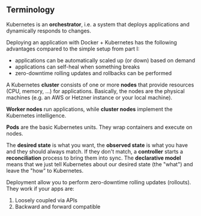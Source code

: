 ## Terminology

Kubernetes is an **orchestrator**, i.e. a system that deploys applications and dynamically responds to changes.

Deploying an application with Docker + Kubernetes has the following advantages compared to the simple setup from part I:

- applications can be automatically scaled up (or down) based on demand
- applications can self-heal when something breaks
- zero-downtime rolling updates and rollbacks can be performed

A Kubernetes **cluster** consists of one or more **nodes** that provide resources (CPU, memory, ...) for applications.
Basically, the nodes are the physical machines (e.g. an AWS or Hetzner instance or your local machine).

**Worker nodes** run applications, while **cluster nodes** implement the Kubernetes intelligence.

**Pods** are the basic Kubernetes units.
They wrap containers and execute on nodes.

The **desired state** is what you want, the **observed state** is what you have and they should always match.
If they don't match, a **controller** starts a **reconciliation** process to bring them into sync.
The **declarative model** means that we just tell Kubernetes about our desired state (the "what") and leave the "how" to Kubernetes.

Deployment allow you to perform zero-downtime rolling updates (rollouts).
They work if your apps are:

1. Loosely coupled via APIs
2. Backward and forward compatible
